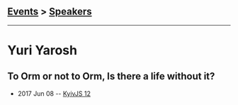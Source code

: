 ## [Events](../README.md) > [Speakers](../speakers.md)
---

# Yuri Yarosh

## To Orm or not to Orm, Is there a life without it?
- 2017 Jun 08 -- [KyivJS 12](https://www.youtube.com/watch?v=h3oRLWsPaG8)    
